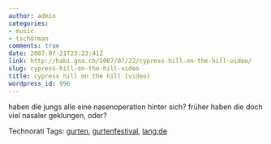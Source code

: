 ```yaml
---
author: admin
categories:
- music
- tschörman
comments: true
date: 2007-07-21T23:23:41Z
link: http://habi.gna.ch/2007/07/22/cypress-hill-on-the-hill-video/
slug: cypress-hill-on-the-hill-video
title: cypress hill on the hill [video]
wordpress_id: 996
---
```


haben die jungs alle eine nasenoperation hinter sich? früher haben die doch viel nasaler geklungen, oder?





Technorati Tags: [gurten](http://www.technorati.com/tag/gurten), [gurtenfestival](http://www.technorati.com/tag/gurtenfestival), [lang:de](http://www.technorati.com/tag/lang:de)
